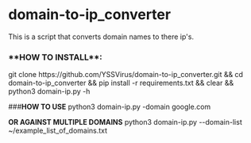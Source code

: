 # domain-to-ip_converter
This is a script that converts domain names to there ip's.

<h3>**HOW TO INSTALL**:</h3>
git clone https://github.com/YSSVirus/domain-to-ip_converter.git && cd domain-to-ip_converter && pip install -r requirements.txt && clear && python3 domain-ip.py -h


###**HOW TO USE**
python3 domain-ip.py -domain google.com

**OR AGAINST MULTIPLE DOMAINS**
python3 domain-ip.py --domain-list ~/example_list_of_domains.txt

